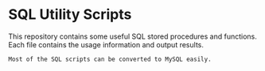 SQL Utility Scripts
================================

This repository contains some useful SQL stored procedures and functions. Each file contains the usage information and output results.

`Most of the SQL scripts can be converted to MySQL easily.`